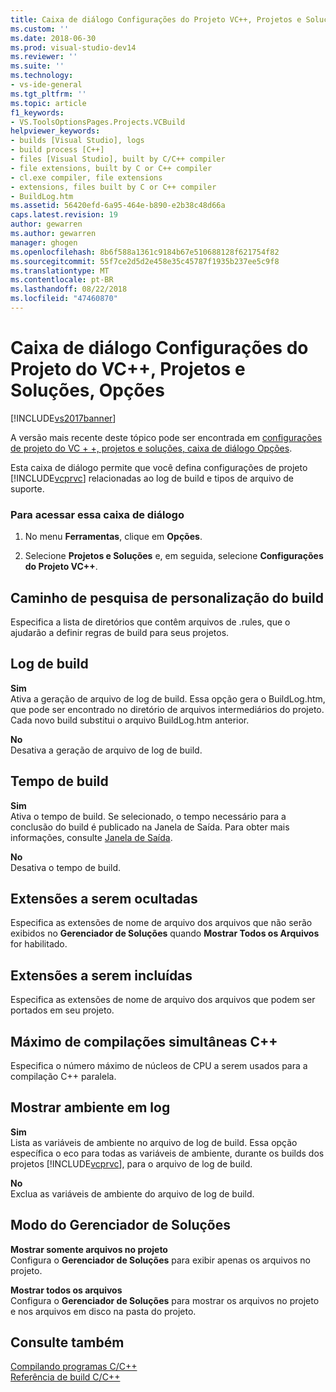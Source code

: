 ```yaml
---
title: Caixa de diálogo Configurações do Projeto VC++, Projetos e Soluções, Opções | Microsoft Docs
ms.custom: ''
ms.date: 2018-06-30
ms.prod: visual-studio-dev14
ms.reviewer: ''
ms.suite: ''
ms.technology:
- vs-ide-general
ms.tgt_pltfrm: ''
ms.topic: article
f1_keywords:
- VS.ToolsOptionsPages.Projects.VCBuild
helpviewer_keywords:
- builds [Visual Studio], logs
- build process [C++]
- files [Visual Studio], built by C/C++ compiler
- file extensions, built by C or C++ compiler
- cl.exe compiler, file extensions
- extensions, files built by C or C++ compiler
- BuildLog.htm
ms.assetid: 56420efd-6a95-464e-b890-e2b38c48d66a
caps.latest.revision: 19
author: gewarren
ms.author: gewarren
manager: ghogen
ms.openlocfilehash: 8b6f588a1361c9184b67e510688128f621754f82
ms.sourcegitcommit: 55f7ce2d5d2e458e35c45787f1935b237ee5c9f8
ms.translationtype: MT
ms.contentlocale: pt-BR
ms.lasthandoff: 08/22/2018
ms.locfileid: "47460870"
---
```

# <a name="vc-project-settings-projects-and-solutions-options-dialog-box"></a>Caixa de diálogo Configurações do Projeto do VC++, Projetos e Soluções, Opções
[!INCLUDE[vs2017banner](../../includes/vs2017banner.md)]

A versão mais recente deste tópico pode ser encontrada em [configurações de projeto do VC + +, projetos e soluções, caixa de diálogo Opções](https://docs.microsoft.com/visualstudio/ide/reference/vcpp-project-settings-projects-and-solutions-options-dialog-box).  
  
  
Esta caixa de diálogo permite que você defina configurações de projeto [!INCLUDE[vcprvc](../../includes/vcprvc-md.md)] relacionadas ao log de build e tipos de arquivo de suporte.  
  
### <a name="to-access-this-dialog-box"></a>Para acessar essa caixa de diálogo  
  
1.  No menu **Ferramentas**, clique em **Opções**.  
  
2.  Selecione **Projetos e Soluções** e, em seguida, selecione **Configurações do Projeto VC++**.  
  
## <a name="build-customization-search-path"></a>Caminho de pesquisa de personalização do build  
 Especifica a lista de diretórios que contêm arquivos de .rules, que o ajudarão a definir regras de build para seus projetos.  
  
## <a name="build-logging"></a>Log de build  
 **Sim**  
 Ativa a geração de arquivo de log de build. Essa opção gera o BuildLog.htm, que pode ser encontrado no diretório de arquivos intermediários do projeto. Cada novo build substitui o arquivo BuildLog.htm anterior.  
  
 **No**  
 Desativa a geração de arquivo de log de build.  
  
## <a name="build-timing"></a>Tempo de build  
 **Sim**  
 Ativa o tempo de build. Se selecionado, o tempo necessário para a conclusão do build é publicado na Janela de Saída. Para obter mais informações, consulte [Janela de Saída](../../ide/reference/output-window.md).  
  
 **No**  
 Desativa o tempo de build.  
  
## <a name="extensions-to-hide"></a>Extensões a serem ocultadas  
 Especifica as extensões de nome de arquivo dos arquivos que não serão exibidos no **Gerenciador de Soluções** quando **Mostrar Todos os Arquivos** for habilitado.  
  
## <a name="extensions-to-include"></a>Extensões a serem incluídas  
 Especifica as extensões de nome de arquivo dos arquivos que podem ser portados em seu projeto.  
  
## <a name="maximum-concurrent-c-compilations"></a>Máximo de compilações simultâneas C++  
 Especifica o número máximo de núcleos de CPU a serem usados para a compilação C++ paralela.  
  
## <a name="show-environment-in-log"></a>Mostrar ambiente em log  
 **Sim**  
 Lista as variáveis de ambiente no arquivo de log de build. Essa opção específica o eco para todas as variáveis de ambiente, durante os builds dos projetos [!INCLUDE[vcprvc](../../includes/vcprvc-md.md)], para o arquivo de log de build.  
  
 **No**  
 Exclua as variáveis de ambiente do arquivo de log de build.  
  
## <a name="solution-explorer-mode"></a>Modo do Gerenciador de Soluções  
 **Mostrar somente arquivos no projeto**  
 Configura o **Gerenciador de Soluções** para exibir apenas os arquivos no projeto.  
  
 **Mostrar todos os arquivos**  
 Configura o **Gerenciador de Soluções** para mostrar os arquivos no projeto e nos arquivos em disco na pasta do projeto.  
  
## <a name="see-also"></a>Consulte também  
 [Compilando programas C/C++](http://msdn.microsoft.com/library/fa6ed4ff-334a-4d99-b5e2-a1f83d2b3008)   
 [Referência de build C/C++](http://msdn.microsoft.com/library/100b4ccf-572c-4d1f-970c-fa0bc0cc0d2d)



